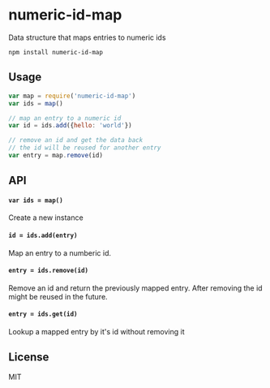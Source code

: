 # numeric-id-map

Data structure that maps entries to numeric ids

```
npm install numeric-id-map
```

## Usage

``` js
var map = require('numeric-id-map')
var ids = map()

// map an entry to a numeric id
var id = ids.add({hello: 'world'})

// remove an id and get the data back
// the id will be reused for another entry
var entry = map.remove(id)
```

## API

#### `var ids = map()`

Create a new instance

#### `id = ids.add(entry)`

Map an entry to a numberic id.

#### `entry = ids.remove(id)`

Remove an id and return the previously mapped entry.
After removing the id might be reused in the future.

#### `entry = ids.get(id)`

Lookup a mapped entry by it's id without removing it

## License

MIT
